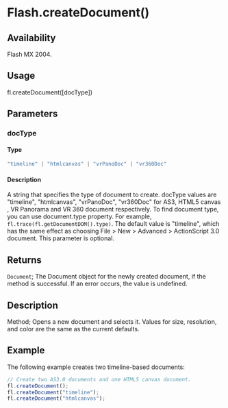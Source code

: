 # Flash.createDocument()

## Availability

Flash MX 2004.

## Usage

fl.createDocument([docType])

## Parameters

### **docType**

#### Type

```typescript
"timeline" | "htmlcanvas" | "vrPanoDoc" | "vr360Doc"
```

#### Description

A string that specifies the type of document to create. docType values are "timeline", "htmlcanvas", "vrPanoDoc", "vr360Doc"  for AS3, HTML5 canvas , VR Panorama and VR 360 document respectively. To find document type, you can use document.type property. For example, ```fl.trace(fl.getDocumentDOM().type)```. The default value is "timeline", which has the same effect as choosing File > New > Advanced > ActionScript 3.0 document. This parameter is optional.

## Returns

`Document`; The Document object for the newly created document, if the method is successful. If an error occurs, the value is
undefined.

## Description

Method; Opens a new document and selects it. Values for size, resolution, and color are the same as the current defaults.

## Example

The following example creates two timeline-based documents:

```javascript
// Create two AS3.0 documents and one HTML5 canvas document.
fl.createDocument();
fl.createDocument("timeline");
fl.createDocument("htmlcanvas");
```
